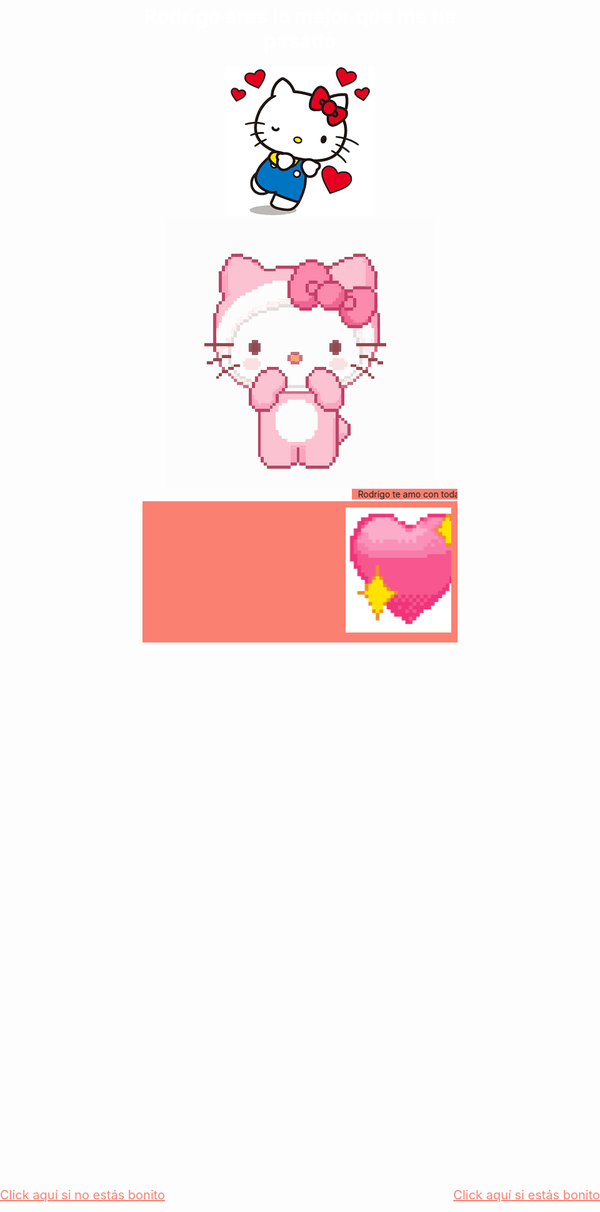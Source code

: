 <html>
<head>
  <title>Rodrigo, eres lo mejor que me ha pasado</title>
  <style>
    @import url('https://fonts.googleapis.com/css2?family=Quicksand&display=swap');
    
    body {
      background-color: pink;
    }
    
    h1 {
      text-align: center;
      font-family: 'Quicksand', sans-serif;
      font-size: 32px;
      color: white;
    }
    
    .image-container {
      text-align: center;
    }
    
    .marquee {
      background-color: salmon;
      padding: 10px;
      overflow: auto;
      white-space: nowrap;
    }
    
    .marquee img {
      margin-right: 10px;
      display: inline-block;
      height: 200px;
    }
    
    .marquee h2 {
      font-family: 'Quicksand', sans-serif;
      font-size: 24px;
      font-weight: bold;
      color: white;
    }
    
    .button-container {
      text-align: center;
      margin: 20px 0;
    }
    
    .button-container button {
      font-family: 'Quicksand', sans-serif;
      font-size: 16px;
      font-weight: bold;
      padding: 10px 20px;
      margin: 0 10px;
    }
    
    .page-container {
      text-align: center;
      padding: 40px;
      margin: 0 auto;
      width: 500px;
    }
    
    .page-container h1 {
      font-family: 'Quicksand', sans-serif;
      font-size: 24px;
      font-weight: bold;
      color: white;
    }
    
    .page-container img {
      margin: 20px 0;
      max-width: 100%;
    }
    
    .page-container.white {
      background-color: #ffffcc;
    }
    
    .page-container.white .frame {
      border: 2px solid white;
      padding: 20px;
    }
    
    .page-container.red {
      background-color: #ffdddd;
    }
    
    .page-container.red .frame {
      border: 2px solid #ffdddd;
      padding: 20px;
    }
    
    .frame {
      display: inline-block;
    }
  </style>
</head>
<body>
  <h1>Rodrigo eres lo mejor que me ha pasado</h1>
  
  <div class="image-container">
    <a href="imagen1.jpg" target="_blank"><img src="jelokiti.png" alt="Imagen 1"></a>
    <a href="animacion.gif" target="_blank"><img src="kitigif.gif" alt="Animación"></a>
  </div>

</head>
<a href="bonito.html" style="position: fixed; top: 50%; right: 0; transform: translateY(-50%); color: salmon; font-size: 20px;">Click aquí si estás bonito</a>
<a href="bello.html" style="position: fixed; top: 50%; left: 0; transform: translateY(-50%); color: salmon; font-size: 20px;">Click aquí si no estás bonito</a>
  <style>
    @import url('https://fonts.googleapis.com/css2?family=Sweet+Creamy&display=swap');

    .marquee {
      background: linear-gradient(to right, transparent, transparent);
      -webkit-background-clip: text;
      -webkit-text-fill-color: transparent;
      font-family: 'Sweet Creamy', cursive;
      font-style: italic;
      font-size: 24px;
    }
  </style>
</head>
<body>
  <marquee behavior="scroll" direction="left" scrollamount="8">
    <span class="marquee">Rodrigo te amo con toda mi alma. Eres el amor de mi vida.</span>
  </marquee>
</body>
  <div class="marquee">
    <marquee behavior="scroll" direction="left" scrollamount="8">
      <img src="coraso.png" alt="coraso">
      <img src="coraso.png" alt="coraso">
      <img src="coraso.png" alt="coraso">
      <img src="coraso.png" alt="coraso">
      <img src="coraso.png" alt="coraso">
      <img src="coraso.png" alt="coraso">
      <img src="coraso.png" alt="coraso">
      <img src="coraso.png" alt="coraso">
    <head>
  <style>
    @import url('https://fonts.googleapis.com/css2?family=Sweet+Creamy&display=swap');

    .marquee {
      background: linear-gradient(to right, transparent, transparent);
      -webkit-background-clip: text;
      -webkit-text-fill-color: transparent;
      font-family: 'Sweet Creamy', cursive;
      font-style: italic;
      font-size: 24px;
    }
  </style>
</head>
<body>
  <marquee behavior="scroll" direction="left" scrollamount="8">
    <span class="marquee">Rodrigo te amo con toda mi alma. Eres el amor de mi vida.</span>
  </marquee>
</body>
</html>
